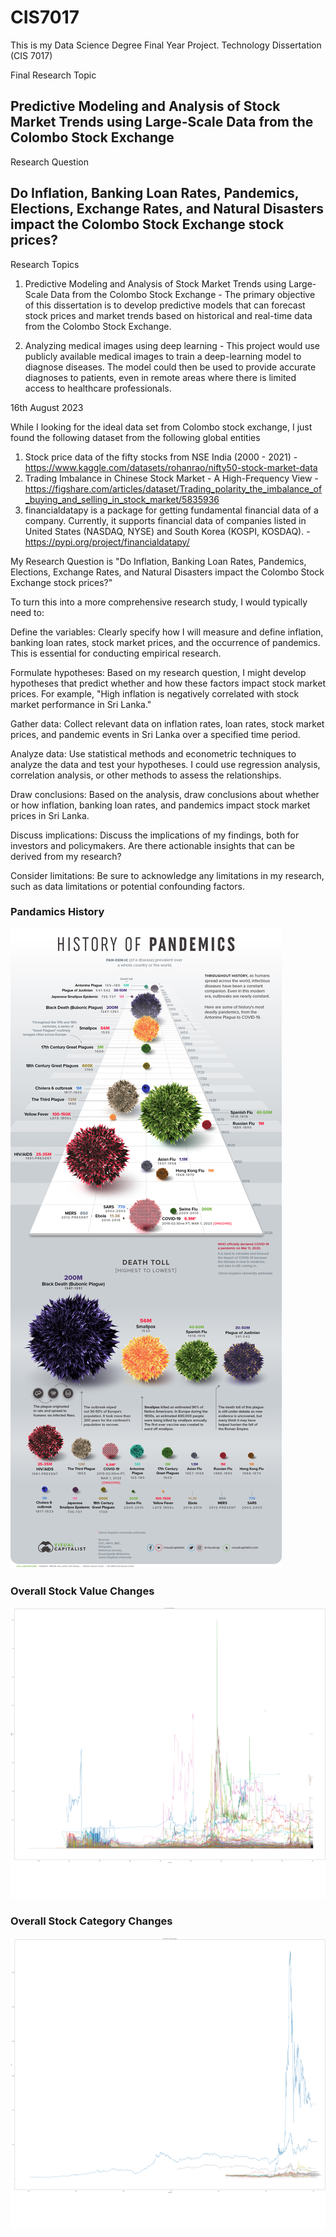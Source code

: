 # CIS7017
This is my Data Science Degree Final Year Project. Technology Dissertation (CIS 7017) 

Final Research Topic

## Predictive Modeling and Analysis of Stock Market Trends using Large-Scale Data from the Colombo Stock Exchange 

Research Question 

## Do Inflation, Banking Loan Rates, Pandemics, Elections, Exchange Rates, and Natural Disasters impact the Colombo Stock Exchange stock prices?

Research Topics

1. Predictive Modeling and Analysis of Stock Market Trends using Large-Scale Data from the Colombo Stock Exchange - The primary objective of this dissertation is to develop predictive models that can forecast stock prices and market trends based on historical and real-time data from the Colombo Stock Exchange.

2. Analyzing medical images using deep learning - This project would use publicly available medical images to train a deep-learning model to diagnose diseases. The model could then be used to provide accurate diagnoses to patients, even in remote areas where there is limited access to healthcare professionals.



16th August 2023

While I looking for the ideal data set from Colombo stock exchange, I just found the following dataset from the following global entities  

1. Stock price data of the fifty stocks from NSE India  (2000 - 2021) - https://www.kaggle.com/datasets/rohanrao/nifty50-stock-market-data
2. Trading Imbalance in Chinese Stock Market - A High-Frequency View - https://figshare.com/articles/dataset/Trading_polarity_the_imbalance_of_buying_and_selling_in_stock_market/5835936
3. financialdatapy is a package for getting fundamental financial data of a company. Currently, it supports financial data of companies listed in United States (NASDAQ, NYSE) and South Korea (KOSPI, KOSDAQ). - https://pypi.org/project/financialdatapy/

My Research Question is "Do Inflation, Banking Loan Rates, Pandemics, Elections, Exchange Rates, and Natural Disasters impact the Colombo Stock Exchange stock prices?"

To turn this into a more comprehensive research study, I would typically need to:

Define the variables: Clearly specify how I will measure and define inflation, banking loan rates, stock market prices, and the occurrence of pandemics. This is essential for conducting empirical research.

Formulate hypotheses: Based on my research question, I might develop hypotheses that predict whether and how these factors impact stock market prices. For example, "High inflation is negatively correlated with stock market performance in Sri Lanka."

Gather data: Collect relevant data on inflation rates, loan rates, stock market prices, and pandemic events in Sri Lanka over a specified time period.

Analyze data: Use statistical methods and econometric techniques to analyze the data and test your hypotheses. I could use regression analysis, correlation analysis, or other methods to assess the relationships.

Draw conclusions: Based on the analysis, draw conclusions about whether or how inflation, banking loan rates, and pandemics impact stock market prices in Sri Lanka.

Discuss implications: Discuss the implications of my findings, both for investors and policymakers. Are there actionable insights that can be derived from my research?

Consider limitations: Be sure to acknowledge any limitations in my research, such as data limitations or potential confounding factors.

### Pandamics History 

![History of Pandamics](DATASETS/PANDAMICS_DATA_SRI_LANKA/history_of_pandamics.jpg)

### Overall Stock Value Changes

![Stock Value Change](overall_data.png)

### Overall Stock Category Changes

![Category Change](category_wise_changes.png)


